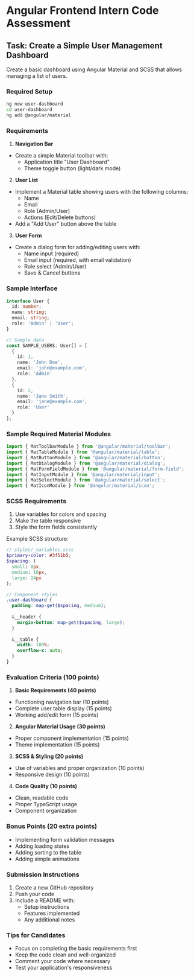 # Angular Frontend Intern Code Assessment

## Task: Create a Simple User Management Dashboard

Create a basic dashboard using Angular Material and SCSS that allows managing a list of users.

### Required Setup
```bash
ng new user-dashboard
cd user-dashboard
ng add @angular/material
```

### Requirements

1. **Navigation Bar**
- Create a simple Material toolbar with:
  - Application title "User Dashboard"
  - Theme toggle button (light/dark mode)

2. **User List**
- Implement a Material table showing users with the following columns:
  - Name
  - Email
  - Role (Admin/User)
  - Actions (Edit/Delete buttons)
- Add a "Add User" button above the table

3. **User Form**
- Create a dialog form for adding/editing users with:
  - Name input (required)
  - Email input (required, with email validation)
  - Role select (Admin/User)
  - Save & Cancel buttons

### Sample Interface
```typescript
interface User {
  id: number;
  name: string;
  email: string;
  role: 'Admin' | 'User';
}

// Sample data
const SAMPLE_USERS: User[] = [
  {
    id: 1,
    name: 'John Doe',
    email: 'john@example.com',
    role: 'Admin'
  },
  {
    id: 2,
    name: 'Jane Smith',
    email: 'jane@example.com',
    role: 'User'
  }
];
```

### Sample Required Material Modules
```typescript
import { MatToolbarModule } from '@angular/material/toolbar';
import { MatTableModule } from '@angular/material/table';
import { MatButtonModule } from '@angular/material/button';
import { MatDialogModule } from '@angular/material/dialog';
import { MatFormFieldModule } from '@angular/material/form-field';
import { MatInputModule } from '@angular/material/input';
import { MatSelectModule } from '@angular/material/select';
import { MatIconModule } from '@angular/material/icon';
```

### SCSS Requirements
1. Use variables for colors and spacing
2. Make the table responsive
3. Style the form fields consistently

Example SCSS structure:
```scss
// styles/_variables.scss
$primary-color: #3f51b5;
$spacing: (
  small: 8px,
  medium: 16px,
  large: 24px
);

// Component styles
.user-dashboard {
  padding: map-get($spacing, medium);
  
  &__header {
    margin-bottom: map-get($spacing, large);
  }
  
  &__table {
    width: 100%;
    overflow-x: auto;
  }
}
```

### Evaluation Criteria (100 points)

1. **Basic Requirements (40 points)**
- Functioning navigation bar (10 points)
- Complete user table display (15 points)
- Working add/edit form (15 points)

2. **Angular Material Usage (30 points)**
- Proper component implementation (15 points)
- Theme implementation (15 points)

3. **SCSS & Styling (20 points)**
- Use of variables and proper organization (10 points)
- Responsive design (10 points)

4. **Code Quality (10 points)**
- Clean, readable code
- Proper TypeScript usage
- Component organization

### Bonus Points (20 extra points)
- Implementing form validation messages
- Adding loading states
- Adding sorting to the table
- Adding simple animations

### Submission Instructions
1. Create a new GitHub repository
2. Push your code
3. Include a README with:
   - Setup instructions
   - Features implemented
   - Any additional notes

### Tips for Candidates
- Focus on completing the basic requirements first
- Keep the code clean and well-organized
- Comment your code where necessary
- Test your application's responsiveness
